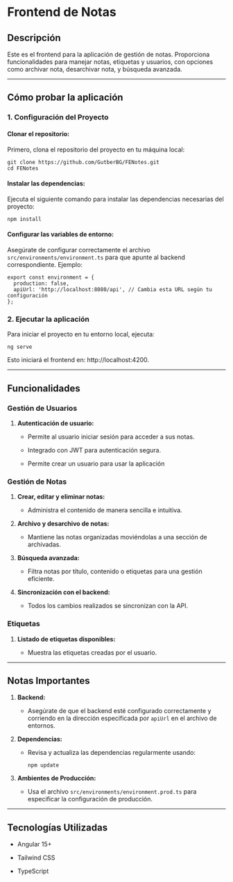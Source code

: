 
# Frontend de Notas

## Descripción

Este es el frontend para la aplicación de gestión de notas. Proporciona funcionalidades para manejar notas, etiquetas y usuarios, con opciones como archivar nota, desarchivar nota, y búsqueda avanzada.

----------

## Cómo probar la aplicación

### 1. Configuración del Proyecto

#### Clonar el repositorio:

Primero, clona el repositorio del proyecto en tu máquina local:

```
git clone https://github.com/GutberBG/FENotes.git
cd FENotes
```

#### Instalar las dependencias:

Ejecuta el siguiente comando para instalar las dependencias necesarias del proyecto:

```
npm install
```

#### Configurar las variables de entorno:

Asegúrate de configurar correctamente el archivo `src/environments/environment.ts` para que apunte al backend correspondiente. Ejemplo:

```
export const environment = {
  production: false,
  apiUrl: 'http://localhost:8080/api', // Cambia esta URL según tu configuración
};
```

### 2. Ejecutar la aplicación

Para iniciar el proyecto en tu entorno local, ejecuta:

```
ng serve
```

Esto iniciará el frontend en: http://localhost:4200.

----------

## Funcionalidades

### Gestión de Usuarios

1.  **Autenticación de usuario:**
    
    -   Permite al usuario iniciar sesión para acceder a sus notas.
        
    -   Integrado con JWT para autenticación segura.
    -   Permite crear un usuario para usar la aplicación
        
 

### Gestión de Notas

1.  **Crear, editar y eliminar notas:**
    
    -   Administra el contenido de manera sencilla e intuitiva.
        
2.  **Archivo y desarchivo de notas:**
    
    -   Mantiene las notas organizadas moviéndolas a una sección de archivadas.
        
3.  **Búsqueda avanzada:**
    
    -   Filtra notas por título, contenido o etiquetas para una gestión eficiente.
        
4.  **Sincronización con el backend:**
    
    -   Todos los cambios realizados se sincronizan con la API.
        

### Etiquetas

        
1.  **Listado de etiquetas disponibles:**
    
    -   Muestra las etiquetas creadas por el usuario.
        
        

----------

## Notas Importantes

1.  **Backend:**
    
    -   Asegúrate de que el backend esté configurado correctamente y corriendo en la dirección especificada por `apiUrl` en el archivo de entornos.
        
2.  **Dependencias:**
    
    -   Revisa y actualiza las dependencias regularmente usando:
        
        ```
        npm update
        ```
        
3.  **Ambientes de Producción:**
    
    -   Usa el archivo `src/environments/environment.prod.ts` para especificar la configuración de producción.
        

----------

## Tecnologías Utilizadas

-   Angular 15+
    
-   Tailwind CSS
    
-   TypeScript
    